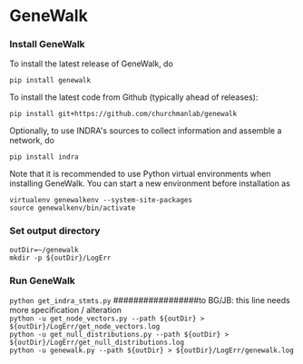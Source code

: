 # GeneWalk

### Install GeneWalk
To install the latest release of GeneWalk, do
```
pip install genewalk
```
To install the latest code from Github (typically ahead of releases):
```
pip install git+https://github.com/churchmanlab/genewalk
```
Optionally, to use INDRA's sources to collect information
and assemble a network, do
```
pip install indra
```

Note that it is recommended to use Python virtual environments when installing
GeneWalk. You can start a new environment before installation as
```
virtualenv genewalkenv --system-site-packages
source genewalkenv/bin/activate
```


### Set output directory
`outDir=~/genewalk`  
`mkdir -p ${outDir}/LogErr`  

### Run GeneWalk
`python get_indra_stmts.py` #################to BG/JB: this line needs more specification / alteration  
`python -u get_node_vectors.py --path ${outDir} > ${outDir}/LogErr/get_node_vectors.log`  
`python -u get_null_distributions.py --path ${outDir} > ${outDir}/LogErr/get_null_distributions.log`  
`python -u genewalk.py --path ${outDir} > ${outDir}/LogErr/genewalk.log`

